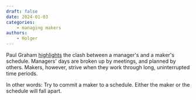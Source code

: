 ```yaml
---
draft: false
date: 2024-01-03
categories:
    - managing makers
authors:
    - Holger
---
```


Paul Graham [highlights](https://paulgraham.com/makersschedule.html) the clash between a manager's and a maker's schedule. Managers' days are broken up by meetings, and planned by others. Makers, however, strive when they work through long, uninterrupted time periods.

In other words: Try to commit a maker to a schedule. Either the maker or the schedule will fall apart.